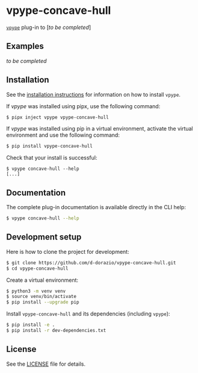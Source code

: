 # vpype-concave-hull

[`vpype`](https://github.com/abey79/vpype) plug-in to [_to be completed_]


## Examples

_to be completed_


## Installation

See the [installation instructions](https://vpype.readthedocs.io/en/latest/install.html) for information on how
to install `vpype`.

If *vpype* was installed using pipx, use the following command:

```bash
$ pipx inject vpype vpype-concave-hull
```

If *vpype* was installed using pip in a virtual environment, activate the virtual environment and use the following command:

```bash
$ pip install vpype-concave-hull
```

Check that your install is successful:

```
$ vpype concave-hull --help
[...]
```

## Documentation

The complete plug-in documentation is available directly in the CLI help:

```bash
$ vpype concave-hull --help
```


## Development setup

Here is how to clone the project for development:

```bash
$ git clone https://github.com/d-dorazio/vpype-concave-hull.git
$ cd vpype-concave-hull
```

Create a virtual environment:

```bash
$ python3 -m venv venv
$ source venv/bin/activate
$ pip install --upgrade pip
```

Install `vpype-concave-hull` and its dependencies (including `vpype`):

```bash
$ pip install -e .
$ pip install -r dev-dependencies.txt
```


## License

See the [LICENSE](LICENSE) file for details.
